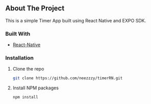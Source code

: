 <!-- ABOUT THE PROJECT -->
## About The Project
This is a simple Timer App built using React Native and EXPO SDK.

### Built With

* [React-Native](https://reactnative.dev/)

### Installation

1. Clone the repo
   ```sh
   git clone https://github.com/neezzzy/timerRN.git
   ```
2. Install NPM packages
   ```sh
   npm install
